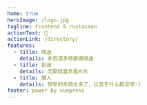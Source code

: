 ```yaml
---
home: true
heroImage: /logo.jpg
tagline: frontend & rustacean
actionText: 📒
actionLink: /directory/
features:
  - title: 球迷
    details: 非资深多特蒙德球迷
  - title: 影迷
    details: 无聊就喜欢看片片
  - title: 懒人
    details: 想学的东西太多了，以至于什么都没学:)
footer: power by vuepress
---
```

